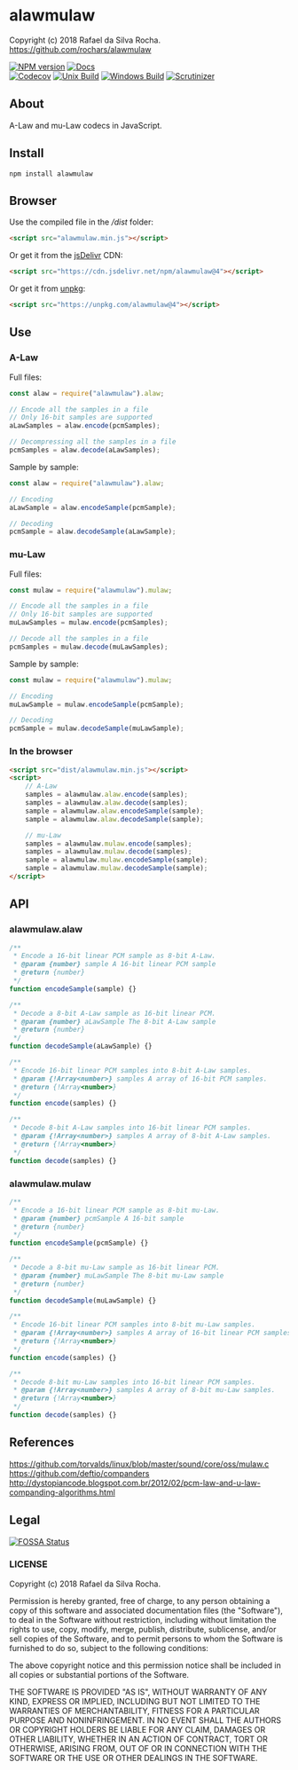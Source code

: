 # alawmulaw
Copyright (c) 2018 Rafael da Silva Rocha.  
https://github.com/rochars/alawmulaw

[![NPM version](https://img.shields.io/npm/v/alawmulaw.svg?style=for-the-badge)](https://www.npmjs.com/package/alawmulaw) [![Docs](https://img.shields.io/badge/docs-online-blue.svg?style=for-the-badge)](https://rochars.github.io/alawmulaw/index.html)  
[![Codecov](https://img.shields.io/codecov/c/github/rochars/alawmulaw.svg?style=flat-square)](https://codecov.io/gh/rochars/alawmulaw) [![Unix Build](https://img.shields.io/travis/rochars/alawmulaw.svg?style=flat-square)](https://travis-ci.org/rochars/alawmulaw) [![Windows Build](https://img.shields.io/appveyor/ci/rochars/alawmulaw.svg?style=flat-square&logo=appveyor)](https://ci.appveyor.com/project/rochars/alawmulaw) [![Scrutinizer](https://img.shields.io/scrutinizer/g/rochars/alawmulaw.svg?style=flat-square&logo=scrutinizer)](https://scrutinizer-ci.com/g/rochars/alawmulaw/)

## About
A-Law and mu-Law codecs in JavaScript.

## Install
```
npm install alawmulaw
```

## Browser
Use the compiled file in the */dist* folder:
```html
<script src="alawmulaw.min.js"></script>
```

Or get it from the [jsDelivr](https://www.jsdelivr.com) CDN:
```html
<script src="https://cdn.jsdelivr.net/npm/alawmulaw@4"></script>
```

Or get it from [unpkg](https://www.unpkg.com):
```html
<script src="https://unpkg.com/alawmulaw@4"></script>
```

## Use

### A-Law
Full files:
```javascript
const alaw = require("alawmulaw").alaw;

// Encode all the samples in a file
// Only 16-bit samples are supported
aLawSamples = alaw.encode(pcmSamples);

// Decompressing all the samples in a file
pcmSamples = alaw.decode(aLawSamples);
```

Sample by sample:
```javascript
const alaw = require("alawmulaw").alaw;

// Encoding
aLawSample = alaw.encodeSample(pcmSample);

// Decoding
pcmSample = alaw.decodeSample(aLawSample);
```

### mu-Law
Full files:
```javascript
const mulaw = require("alawmulaw").mulaw;

// Encode all the samples in a file
// Only 16-bit samples are supported
muLawSamples = mulaw.encode(pcmSamples);

// Decode all the samples in a file
pcmSamples = mulaw.decode(muLawSamples);
```

Sample by sample:
```javascript
const mulaw = require("alawmulaw").mulaw;

// Encoding
muLawSample = mulaw.encodeSample(pcmSample);

// Decoding
pcmSample = mulaw.decodeSample(muLawSample);
```

### In the browser
```html
<script src="dist/alawmulaw.min.js"></script>
<script>
    // A-Law
    samples = alawmulaw.alaw.encode(samples);
    samples = alawmulaw.alaw.decode(samples);
    sample = alawmulaw.alaw.encodeSample(sample);
    sample = alawmulaw.alaw.decodeSample(sample);

    // mu-Law
    samples = alawmulaw.mulaw.encode(samples);
    samples = alawmulaw.mulaw.decode(samples);
    sample = alawmulaw.mulaw.encodeSample(sample);
    sample = alawmulaw.mulaw.decodeSample(sample);
</script>
```

## API

### alawmulaw.alaw
```javascript
/**
 * Encode a 16-bit linear PCM sample as 8-bit A-Law.
 * @param {number} sample A 16-bit linear PCM sample
 * @return {number}
 */
function encodeSample(sample) {}

/**
 * Decode a 8-bit A-Law sample as 16-bit linear PCM.
 * @param {number} aLawSample The 8-bit A-Law sample
 * @return {number}
 */
function decodeSample(aLawSample) {}

/**
 * Encode 16-bit linear PCM samples into 8-bit A-Law samples.
 * @param {!Array<number>} samples A array of 16-bit PCM samples.
 * @return {!Array<number>}
 */
function encode(samples) {}

/**
 * Decode 8-bit A-Law samples into 16-bit linear PCM samples.
 * @param {!Array<number>} samples A array of 8-bit A-Law samples.
 * @return {!Array<number>}
 */
function decode(samples) {}
```

### alawmulaw.mulaw
```javascript
/**
 * Encode a 16-bit linear PCM sample as 8-bit mu-Law.
 * @param {number} pcmSample A 16-bit sample
 * @return {number}
 */
function encodeSample(pcmSample) {}

/**
 * Decode a 8-bit mu-Law sample as 16-bit linear PCM.
 * @param {number} muLawSample The 8-bit mu-Law sample
 * @return {number}
 */
function decodeSample(muLawSample) {}

/**
 * Encode 16-bit linear PCM samples into 8-bit mu-Law samples.
 * @param {!Array<number>} samples A array of 16-bit linear PCM samples.
 * @return {!Array<number>}
 */
function encode(samples) {}

/**
 * Decode 8-bit mu-Law samples into 16-bit linear PCM samples.
 * @param {!Array<number>} samples A array of 8-bit mu-Law samples.
 * @return {!Array<number>}
 */
function decode(samples) {}
```

## References
https://github.com/torvalds/linux/blob/master/sound/core/oss/mulaw.c  
https://github.com/deftio/companders  
http://dystopiancode.blogspot.com.br/2012/02/pcm-law-and-u-law-companding-algorithms.html

## Legal
[![FOSSA Status](https://app.fossa.io/api/projects/git%2Bgithub.com%2Frochars%2Falawmulaw.svg?type=large)](https://app.fossa.io/projects/git%2Bgithub.com%2Frochars%2Falawmulaw?ref=badge_large)

### LICENSE
Copyright (c) 2018 Rafael da Silva Rocha.

Permission is hereby granted, free of charge, to any person obtaining
a copy of this software and associated documentation files (the
"Software"), to deal in the Software without restriction, including
without limitation the rights to use, copy, modify, merge, publish,
distribute, sublicense, and/or sell copies of the Software, and to
permit persons to whom the Software is furnished to do so, subject to
the following conditions:

The above copyright notice and this permission notice shall be
included in all copies or substantial portions of the Software.

THE SOFTWARE IS PROVIDED "AS IS", WITHOUT WARRANTY OF ANY KIND,
EXPRESS OR IMPLIED, INCLUDING BUT NOT LIMITED TO THE WARRANTIES OF
MERCHANTABILITY, FITNESS FOR A PARTICULAR PURPOSE AND
NONINFRINGEMENT. IN NO EVENT SHALL THE AUTHORS OR COPYRIGHT HOLDERS BE
LIABLE FOR ANY CLAIM, DAMAGES OR OTHER LIABILITY, WHETHER IN AN ACTION
OF CONTRACT, TORT OR OTHERWISE, ARISING FROM, OUT OF OR IN CONNECTION
WITH THE SOFTWARE OR THE USE OR OTHER DEALINGS IN THE SOFTWARE.
